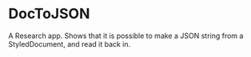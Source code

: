 # DocToJSON
A Research app.  Shows that it is possible to make a JSON string from a StyledDocument, and read it back in.